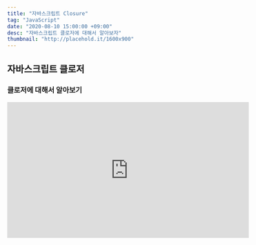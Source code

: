 ```yaml
---
title: "자바스크립트 Closure"
tag: "JavaScript"
date: "2020-08-10 15:00:00 +09:00"
desc: "자바스크립트 클로저에 대해서 알아보자"
thumbnail: "http://placehold.it/1600x900"
---
```


## 자바스크립트 클로저

### 클로저에 대해서 알아보기

<iframe width="560" height="315" src="https://www.youtube.com/embed/4n0xNbfJLR8" frameborder="0" allowfullscreen></iframe>
